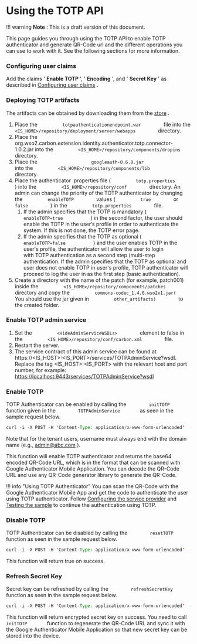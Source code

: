 # Using the TOTP API

!!! warning
    **Note** : This is a draft version of this document.
    
This page guides you through using the TOTP API to enable TOTP
authenticator and generate QR-Code url and the different operations you
can use to work with it. See the following sections for more
information.

### Configuring user claims

Add the claims ' **Enable TOTP** ', ' **Encoding** ', and ' **Secret Key** ' as described in [Configuring user
claims](https://docs.wso2.com/display/ISCONNECTORS/Configuring+TOTP+Authenticator#ConfiguringTOTPAuthenticator-ConfiguringUserClaimsConfiguringuserclaims)
.

### Deploying TOTP artifacts

The artifacts can be obtained by downloading them from the
[store](https://store.wso2.com/store/assets/isconnector/bbd7a86e-820d-41a8-b03d-f070fd85b4f7)
.

1.  Place the `          totpauthenticationendpoint.war         ` file
    into the
    `          <IS_HOME>/repository/deployment/server/webapps         `
    directory.
2.  Place the
    org.wso2.carbon.extension.identity.authenticator.totp.connector-1.0.2.jar
    into the
    `          <IS_HOME>/repository/components/dropins         `
    directory.
3.  Place the
    `                     googleauth-0.6.0.jar                   ` into
    the `          <IS_HOME>/repository/components/lib         `
    directory.
4.  Place the authenticator .properties file (
    `          totp.properties         ` ) into the
    `          <IS_HOME>/repository/conf         ` directory. An admin
    can change the priority of the TOTP authenticator by changing the
    `          enableTOTP         ` values ( `          true         `
    or `          false         ` ) in the
    `          totp.properties         ` file.
    1.  If the admin specifies that the TOTP is mandatory (
        `            enableTOTP=true           ` ) in the second factor,
        the user should enable the TOTP in the user’s profile in order
        to authenticate the system. If this is not done, the TOTP error
        page.
    2.  If the admin specifies that the TOTP as optional (
        `            enableTOTP=false           ` ) and the user enables
        TOTP in the user's profile, the authenticator will allow the
        user to login with TOTP authentication as a second step
        (multi-step authentication. If the admin specifies that
        the TOTP as optional and user does not enable TOTP in user's
        profile, TOTP authenticator will proceed to log the user in as
        the first step (basic authentication).
5.  Create a directory with the name of the patch (for example,
    patch001) inside the
    `          <IS_HOME>/repository/components/patches         `
    directory and copy the
    `          commons-codec_1.4.0.wso2v1.jar(         ` You should use
    the jar given in `          other_artifacts)         ` to the
    created folder.

### Enable TOTP admin service

1.  Set the `          <HideAdminServiceWSDLs>         ` element to
    false in the
    `          <IS_HOME>/repository/conf/carbon.xml         ` file.
2.  Restart the server.
3.  The service contract of this admin service can be found at
    https://\<IS\_HOST\>:\<IS\_PORT\>/services/TOTPAdminService?wsdl.
    Replace the tag \<IS\_HOST\>:\<IS\_PORT\> with the relevant host and
    port number, for example:
    <https://localhost:9443/services/TOTPAdminService?wsdl>

### Enable TOTP

TOTP Authenticator can be enabled by calling the
`         initTOTP        ` function given in the
`         TOTPAdminService        ` as seen in the sample request below.

``` java
curl -i -X POST -H 'Content-Type: application/x-www-form-urlencoded'  -H 'Authorization:Basic <base64Encoded string of USERNAME:PASSWORD>' https://localhost:9443/services/TOTPAdminService/initTOTP -k -d 'username=<USERNAME>'
```

Note that for the tenant users, username must always end with the domain
name (e.g., <admin@abc.com> ).

This function will enable TOTP authenticator and returns the base64
encoded QR-Code URL, which is in the format that can be scanned with
Google Authenticator Mobile Application. You can decode the QR-Code URL
and use any QR-Code generator library to generate the QR-Code.

!!! info "Using TOTP Authenticator"
    You can scan the QR-Code with the Google Authenticator Mobile App and
    get the code to authenticate the user using TOTP authenticator. Follow
    [Configuring the service provider](../../develop/totp-authenticator#configuring-the-service-provider)
    and [Testing the sample](../../develop/totp-authenticator#testing-the-sample) to continue the authentication using TOTP.

### Disable TOTP

TOTP Authenticator can be disabled by calling the
`         resetTOTP        ` function as seen in the sample request
below.

``` java
curl -i -X POST -H 'Content-Type: application/x-www-form-urlencoded'  -H 'Authorization:Basic <base64Encoded string of USERNAME:PASSWORD>' https://localhost:9443/services/TOTPAdminService/resetTOTP -k -d 'username=<USERNAME>'
```

This function will return true on success.

### Refresh Secret Key

Secret key can be refreshed by calling the
`         refreshSecretKey        ` function as seen in the sample
request below.

``` java
curl -i -X POST -H 'Content-Type: application/x-www-form-urlencoded'  -H 'Authorization:Basic <base64Encoded string of USERNAME:PASSWORD>' https://localhost:9443/services/TOTPAdminService/refreshSecretKey -k -d 'username=<USERNAME>'
```

This function will return encrypted secret key on success. You need to
call `         initTOTP        ` function to regenerate the QR-Code URL
and sync it with the Google Authenticator Mobile Application so that new
secret key can be stored into the device.
